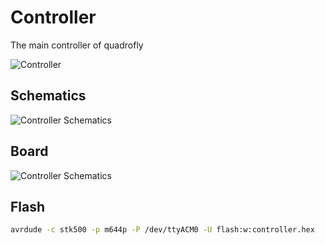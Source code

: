 # Controller

The main controller of quadrofly

![Controller](https://raw.github.com/ni-c/quadrofly/gh-pages/images/controller.jpg)

## Schematics

![Controller Schematics](https://raw.github.com/ni-c/quadrofly/gh-pages/images/controller_schematics.jpg)

## Board

![Controller Schematics](https://raw.github.com/ni-c/quadrofly/gh-pages/images/controller_board.jpg)

## Flash

```bash
avrdude -c stk500 -p m644p -P /dev/ttyACM0 -U flash:w:controller.hex
```